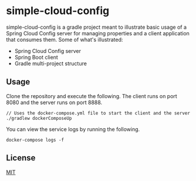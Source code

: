 # simple-cloud-config

simple-cloud-config is a gradle project meant to illustrate basic usage of a Spring Cloud Config server for managing properties and a client application that consumes them.  Some of what's illustrated:

* Spring Cloud Config server
* Spring Boot client
* Gradle multi-project structure

## Usage

Clone the repository and execute the following.  The client runs on port 8080 and the server runs on port 8888.

```
// Uses the docker-compose.yml file to start the client and the server
./gradlew dockerComposeUp
```

You can view the service logs by running the following.

```
docker-compose logs -f
```

## License
[MIT](https://choosealicense.com/licenses/mit/)